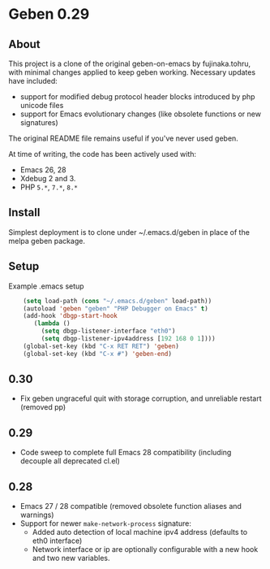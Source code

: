 # Geben 0.29

## About

This project is a clone of the original geben-on-emacs by fujinaka.tohru, with minimal changes applied to keep geben working. Necessary updates have included:

* support for modified debug protocol header blocks introduced by php unicode files
* support for Emacs evolutionary changes (like obsolete functions or new signatures)

The original README file remains useful if you've never used geben.

At time of writing, the code has been actively used with:

* Emacs 26, 28
* Xdebug 2 and 3.
* PHP `5.*`, `7.*`, `8.*`

## Install

Simplest deployment is to clone under ~/.emacs.d/geben in place of the melpa geben package.

## Setup

Example .emacs setup

```lisp
    (setq load-path (cons "~/.emacs.d/geben" load-path))
    (autoload 'geben "geben" "PHP Debugger on Emacs" t)
    (add-hook 'dbgp-start-hook
       (lambda ()
         (setq dbgp-listener-interface "eth0")
         (setq dbgp-listener-ipv4address [192 168 0 1])))
    (global-set-key (kbd "C-x RET RET") 'geben)
    (global-set-key (kbd "C-x #") 'geben-end)
```
    
## 0.30

* Fix geben ungraceful quit with storage corruption, and unreliable restart (removed pp)

## 0.29

* Code sweep to complete full Emacs 28 compatibility (including decouple all deprecated cl.el)

## 0.28

* Emacs 27 / 28 compatible (removed obsolete function aliases and warnings)
* Support for newer `make-network-process` signature:
  * Added auto detection of local machine ipv4 address (defaults to eth0 interface)
  * Network interface or ip are optionally configurable with a new hook and two new variables.
